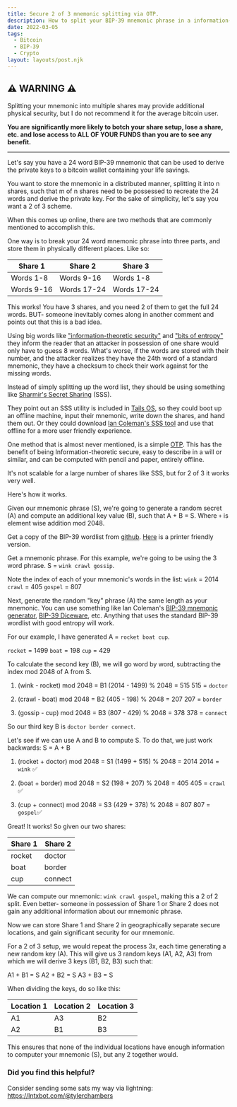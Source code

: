 ```yaml
---
title: Secure 2 of 3 mnemonic splitting via OTP.
description: How to split your BIP-39 mnemonic phrase in a information-theroetically secure 2 of 3 configuration, using simple math you can do in your head.
date: 2022-03-05
tags:
  - Bitcoin
  - BIP-39
  - Crypto
layout: layouts/post.njk
---
```


## ⚠️ WARNING ⚠️

Splitting your mnemonic into multiple shares may provide additional physical security, but I do not recommend it for the average bitcoin user.

**You are significantly more likely to botch your share setup, lose a share, etc. and lose access to ALL OF YOUR FUNDS than you are to see any benefit.**

---

Let's say you have a 24 word BIP-39 mnemonic that can be used to derive the private keys to a bitcoin wallet containing your life savings.

You want to store the mnemonic in a distributed manner, splitting it into n shares, such that m of n shares need to be possessed to recreate the 24 words and derive the private key. For the sake of simplicity, let's say you want a 2 of 3 scheme.

When this comes up online, there are two methods that are commonly mentioned to accomplish this.

One way is to break your 24 word mnemonic phrase into three parts, and store them in physically different places. Like so:

| Share 1    | Share 2     | Share 3     |
| ---------- | ----------- | ----------- |
| Words 1-8  | Words 9-16  | Words 1-8   |
| Words 9-16 | Words 17-24 | Words 17-24 |

This works! You have 3 shares, and you need 2 of them to get the full 24 words. BUT- someone inevitably comes along in another comment and points out that this is a bad idea.

Using big words like ["information-theoretic security"](https://en.wikipedia.org/wiki/Information-theoretic_security) and ["bits of entropy"](<https://en.wikipedia.org/wiki/Entropy_(information_theory)>) they inform the reader that an attacker in possession of one share would only have to guess 8 words. What's worse, if the words are stored with their number, and the attacker realizes they have the 24th word of a standard mnemonic, they have a checksum to check their work against for the missing words.

Instead of simply splitting up the word list, they should be using something like [Sharmir's Secret Sharing](https://en.wikipedia.org/wiki/Shamir%27s_Secret_Sharing) (SSS).

They point out an SSS utility is included in [Tails OS](https://tails.boum.org/), so they could boot up an offline machine, input their mnemonic, write down the shares, and hand them out. Or they could download [Ian Coleman's SSS tool](https://iancoleman.io/shamir/) and use that offline for a more user friendly experience.

One method that is almost never mentioned, is a simple [OTP](https://en.wikipedia.org/wiki/One-time_password). This has the benefit of being Information-theoretic secure, easy to describe in a will or similar, and can be computed with pencil and paper, entirely offline.

It's not scalable for a large number of shares like SSS, but for 2 of 3 it works very well.

Here's how it works.

Given our mnemonic phrase (S), we're going to generate a random secret (A) and compute an additional key value (B), such that A + B = S. Where `+` is element wise addition mod 2048.

Get a copy of the BIP-39 wordlist from [github](https://github.com/bitcoin/bips/blob/master/bip-0039/english.txt). [Here](https://github.com/hatgit/BIP39-wordlist-printable-en) is a printer friendly version.

Get a mnemonic phrase. For this example, we're going to be using the 3 word phrase. S = `wink crawl gossip`.

Note the index of each of your mnemonic's words in the list:
`wink` = 2014
`crawl` = 405
`gospel` = 807

Next, generate the random "key" phrase (A) the same length as your mnemonic. You can use something like Ian Coleman's [BIP-39 mnemonic generator](https://iancoleman.io/bip39/), [BIP-39 Diceware](https://github.com/taelfrinn/Bip39-diceware), etc. Anything that uses the standard BIP-39 wordlist with good entropy will work.

For our example, I have generated A = `rocket boat cup`.

`rocket` = 1499
`boat` = 198
`cup` = 429

To calculate the second key (B), we will go word by word, subtracting the index mod 2048 of A from S.

1. (wink - rocket) mod 2048 = B1
   (2014 - 1499) % 2048 = 515
   515 = `doctor`

2. (crawl - boat) mod 2048 = B2
   (405 - 198) % 2048 = 207
   207 = `border`

3. (gossip - cup) mod 2048 = B3
   (807 - 429) % 2048 = 378
   378 = `connect`

So our third key B is `doctor border connect`.

Let's see if we can use A and B to compute S. To do that, we just work backwards: S = A + B

1. (rocket + doctor) mod 2048 = S1
   (1499 + 515) % 2048 = 2014
   2014 = `wink` ✅

2. (boat + border) mod 2048 = S2
   (198 + 207) % 2048 = 405
   405 = `crawl` ✅

3. (cup + connect) mod 2048 = S3
   (429 + 378) % 2048 = 807
   807 = `gospel`✅

Great! It works! So given our two shares:

| Share 1 | Share 2 |
| ------- | ------- |
| rocket  | doctor  |
| boat    | border  |
| cup     | connect |

We can compute our mnemonic: `wink crawl gospel`, making this a 2 of 2 split. Even better- someone in possession of Share 1 or Share 2 does not gain any additional information about our mnemonic phrase.

Now we can store Share 1 and Share 2 in geographically separate secure locations, and gain significant security for our mnemonic.

For a 2 of 3 setup, we would repeat the process 3x, each time generating a new random key (A). This will give us 3 random keys (A1, A2, A3) from which we will derive 3 keys (B1, B2, B3) such that:

A1 + B1 = S
A2 + B2 = S
A3 + B3 = S

When dividing the keys, do so like this:

| Location 1 | Location 2 | Location 3 |
| ---------- | ---------- | ---------- |
| A1         | A3         | B2         |
| A2         | B1         | B3         |

This ensures that none of the individual locations have enough information to computer your mnemonic (S), but any 2 together would.

### Did you find this helpful?

Consider sending some sats my way via lightning: https://lntxbot.com/@tylerchambers
